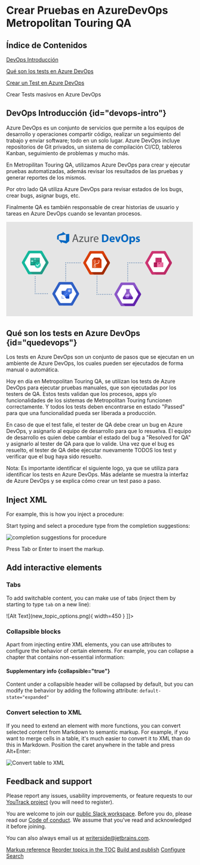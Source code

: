 # Crear Pruebas en AzureDevOps Metropolitan Touring QA

## Índice de Contenidos

<procedure>
    <step>
        <p><a href="#devops-intro">DevOps Introducción</a></p>
    </step>
    <step>
        <p><a href="#quedevops">Qué son los tests en Azure DevOps</a></p>
    </step>
    <step>
        <p><a href="">Crear un Test en Azure DevOps</a></p>
    </step>
    <step>
        <p>Crear Tests masivos en Azure DevOps</p>
    </step>
</procedure>



## DevOps Introducción {id="devops-intro"}
Azure DevOps es un conjunto de servicios que permite a los equipos de desarrollo y operaciones compartir código, 
realizar un seguimiento del trabajo y enviar software; todo en un solo lugar. Azure DevOps incluye repositorios de Git 
privados, un sistema de compilación CI/CD, tableros Kanban, seguimiento de problemas y mucho más.

En Metropilitan Touring QA, utilizamos Azure DevOps para crear y ejecutar pruebas automatizadas, además revisar los
resultados de las pruebas y generar reportes de los mismos.

Por otro lado QA utiliza Azure DevOps para revisar estados de los bugs, crear bugs, asignar bugs, etc.

Finalmente QA es también responsable de crear historias de usuario y tareas en Azure DevOps cuando se levantan procesos.

<img src="../images/devops.png" alt="DevOps" width="500" border-effect="line"/>



## Qué son los tests en Azure DevOps {id="quedevops"}
Los tests en Azure DevOps son un conjunto de pasos que se ejecutan en un ambiente de Azure DevOps, los cuales pueden
ser ejecutados de forma manual o automática.

Hoy en día en Metropolitan Touring QA, se utilizan los tests de Azure DevOps para ejecutar pruebas manuales, que son
ejecutadas por los testers de QA. Estos tests validan que los procesos, apps y/o funcionalidades de los sistemas de
Metropolitan Touring funcionen correctamente. Y todos los tests deben encontrarse en estado "Passed" para que una funcionalidad
pueda ser liberada a producción.

En caso de que el test falle, el tester de QA debe crear un bug en Azure DevOps, y asignarlo al equipo de desarrollo
para que lo resuelva. El equipo de desarrollo es quien debe cambiar el estado del bug a "Resolved for QA" y asignarlo al tester de QA para que lo valide.
Una vez que el bug es resuelto, el tester de QA debe ejecutar nuevamente TODOS los test y verificar que el bug haya sido resuelto.

Nota: Es importante identificar el siguiente logo, ya que se utiliza para identificar los tests en Azure DevOps. Más adelante
se muestra la interfaz de Azure DevOps y se explica cómo crear un test paso a paso.





## Inject XML
For example, this is how you inject a procedure:

<procedure title="Inject a procedure" id="inject-a-procedure">
    <step>
        <p>Start typing and select a procedure type from the completion suggestions:</p>
        <img src="completion_procedure.png" alt="completion suggestions for procedure" border-effect="line"/>
    </step>
    <step>
        <p>Press <shortcut>Tab</shortcut> or <shortcut>Enter</shortcut> to insert the markup.</p>
    </step>
</procedure>

## Add interactive elements

### Tabs
To add switchable content, you can make use of tabs (inject them by starting to type `tab` on a new line):

<tabs>
    <tab title="Markdown">
        <code-block lang="plain text">![Alt Text](new_topic_options.png){ width=450 }</code-block>
    </tab>
    <tab title="Semantic markup">
        <code-block lang="xml">
            <![CDATA[<img src="new_topic_options.png" alt="Alt text" width="450px"/>]]></code-block>
    </tab>
</tabs>

### Collapsible blocks
Apart from injecting entire XML elements, you can use attributes to configure the behavior of certain elements.
For example, you can collapse a chapter that contains non-essential information:

#### Supplementary info {collapsible="true"}
Content under a collapsible header will be collapsed by default,
but you can modify the behavior by adding the following attribute:
`default-state="expanded"`

### Convert selection to XML
If you need to extend an element with more functions, you can convert selected content from Markdown to semantic markup.
For example, if you want to merge cells in a table, it's much easier to convert it to XML than do this in Markdown.
Position the caret anywhere in the table and press <shortcut>Alt+Enter</shortcut>:

<img src="convert_table_to_xml.png" alt="Convert table to XML" width="706" border-effect="line"/>

## Feedback and support
Please report any issues, usability improvements, or feature requests to our
<a href="https://youtrack.jetbrains.com/newIssue?project=WRS">YouTrack project</a>
(you will need to register).

You are welcome to join our
<a href="https://jb.gg/WRS_Slack">public Slack workspace</a>.
Before you do, please read our [Code of conduct](https://plugins.jetbrains.com/plugin/20158-writerside/docs/writerside-code-of-conduct.html).
We assume that you’ve read and acknowledged it before joining.

You can also always email us at [writerside@jetbrains.com](mailto:writerside@jetbrains.com).

<seealso>
    <category ref="wrs">
        <a href="https://plugins.jetbrains.com/plugin/20158-writerside/docs/markup-reference.html">Markup reference</a>
        <a href="https://plugins.jetbrains.com/plugin/20158-writerside/docs/manage-table-of-contents.html">Reorder topics in the TOC</a>
        <a href="https://plugins.jetbrains.com/plugin/20158-writerside/docs/local-build.html">Build and publish</a>
        <a href="https://plugins.jetbrains.com/plugin/20158-writerside/docs/configure-search.html">Configure Search</a>
    </category>
</seealso>